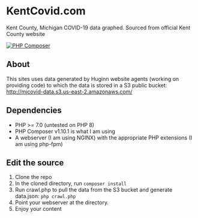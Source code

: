 # KentCovid.com
Kent County, Michigan COVID-19 data graphed. Sourced from official Kent County website

[![PHP Composer](https://github.com/derekslenk/kentcovid.com/actions/workflows/php-composer.yml/badge.svg)](https://github.com/derekslenk/kentcovid.com/actions/workflows/php-composer.yml)

## About
This sites uses data generated by Huginn website agents (working on providing code) to which the data is stored in a S3 public bucket: http://micovid-data.s3.us-east-2.amazonaws.com/

## Dependencies
- PHP >= 7.0 (untested on PHP 8)
- PHP Composer v1.10.1 is what I am using 
- A webserver (I am using NGINX) with the appropriate PHP extensions (I am using php-fpm)

## Edit the source
1. Clone the repo
2. In the cloned directory, run `composer install`
3. Run crawl.php to pull the data from the S3 bucket and generate data.json: `php crawl.php`
3. Point your webserver at the directory.
4. Enjoy your content
